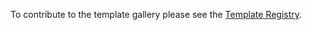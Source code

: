 To contribute to the template gallery please see the [Template Registry](https://github.com/victoriabernard92/template-registry).
